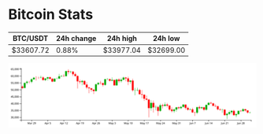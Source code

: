 # Bitcoin Stats

BTC/USDT|24h change|24h high|24h low|
|---|---|---|---|
|$33607.72|0.88%|$33977.04|$32699.00|

<img src="./chart.svg">
